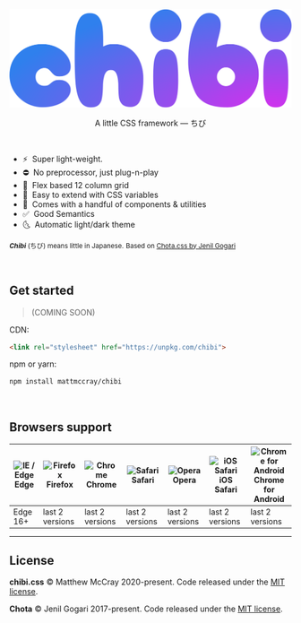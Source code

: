 <p align="center">
<img src="https://raw.githubusercontent.com/mattmccray/chibi/master/docs/logo.svg">
</p>

<!-- <p align="center">
<a href="https://github.com/mattmccray/chibi/issues"><img src="https://img.shields.io/github/issues/mattmccray/chibi.svg"></a>
</p> -->

<p align="center">A little CSS framework &mdash; ちび</p>

<br>

- ⚡️&nbsp; Super light-weight.
- ⛔️&nbsp; No preprocessor, just plug-n-play
- 📐&nbsp; Flex based 12 column grid
- 🌈&nbsp; Easy to extend with CSS variables
- 🎲&nbsp; Comes with a handful of components &amp; utilities
- ✅&nbsp; Good Semantics
- 🌜&nbsp; Automatic light/dark theme

<small>***Chibi*** (ちび) means little in Japanese.</small> <small>Based on [Chota.css by Jenil Gogari](https://jenil.github.io/chota/)</small>



<br>

## Get started

> (COMING SOON)

CDN:
```html
<link rel="stylesheet" href="https://unpkg.com/chibi">
```

npm or yarn:
```bash
npm install mattmccray/chibi
```

<br>

## Browsers support

| <img src="https://raw.githubusercontent.com/godban/browsers-support-badges/master/src/images/edge.png" alt="IE / Edge" width="16px" height="16px" /></br>Edge | <img src="https://raw.githubusercontent.com/godban/browsers-support-badges/master/src/images/firefox.png" alt="Firefox" width="16px" height="16px" /></br>Firefox | <img src="https://raw.githubusercontent.com/godban/browsers-support-badges/master/src/images/chrome.png" alt="Chrome" width="16px" height="16px" /></br>Chrome | <img src="https://raw.githubusercontent.com/godban/browsers-support-badges/master/src/images/safari.png" alt="Safari" width="16px" height="16px" /></br>Safari | <img src="https://raw.githubusercontent.com/godban/browsers-support-badges/master/src/images/opera.png" alt="Opera" width="16px" height="16px" /></br>Opera | <img src="https://raw.githubusercontent.com/godban/browsers-support-badges/master/src/images/safari-ios.png" alt="iOS Safari" width="16px" height="16px" /></br>iOS Safari | <img src="https://raw.githubusercontent.com/godban/browsers-support-badges/master/src/images/chrome-android.png" alt="Chrome for Android" width="16px" height="16px" /></br>Chrome for Android |
| --------- | --------- | --------- | --------- | --------- | --------- | --------- |
| Edge 16+| last 2 versions| last 2 versions| last 2 versions| last 2 versions| last 2 versions| last 2 versions
---

<!-- ## Contributing
Welcome! Please see our [contributing guidelines](https://github.com/jenil/chota/blob/master/.github/CONTRIBUTING.md). -->

## License

<strong>chibi.css</strong>
&copy; Matthew McCray 2020-present. Code released under the [MIT license](https://github.com/jenil/chota/blob/master/LICENSE).


<strong>Chota</strong>
&copy; Jenil Gogari 2017-present. Code released under the [MIT license](https://github.com/jenil/chota/blob/master/LICENSE).

